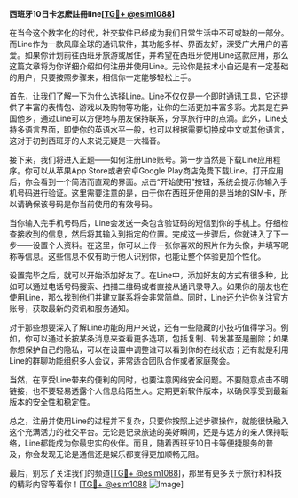 **西班牙10日卡怎麽註冊line[[TG💪+ @esim1088](https://t.me/s/esim1088)]**

在当今这个数字化的时代，社交软件已经成为我们日常生活中不可或缺的一部分。而Line作为一款风靡全球的通讯软件，其功能多样、界面友好，深受广大用户的喜爱。如果你计划前往西班牙旅游或居住，并希望在西班牙使用Line这款应用，那么这篇文章将为你详细介绍如何注册并使用Line。无论你是技术小白还是有一定基础的用户，只要按照步骤来，相信你一定能够轻松上手。

首先，让我们了解一下为什么选择Line。Line不仅仅是一个即时通讯工具，它还提供了丰富的表情包、游戏以及购物等功能，让你的生活更加丰富多彩。尤其是在异国他乡，通过Line可以方便地与朋友保持联系，分享旅行中的点滴。此外，Line支持多语言界面，即使你的英语水平一般，也可以根据需要切换成中文或其他语言，这对于初到西班牙的人来说无疑是一大福音。

接下来，我们将进入正题——如何注册Line账号。第一步当然是下载Line应用程序。你可以从苹果App Store或者安卓Google Play商店免费下载Line。打开应用后，你会看到一个简洁而直观的界面。点击“开始使用”按钮，系统会提示你输入手机号码进行验证。这里需要注意的是，由于你在西班牙使用的是当地的SIM卡，所以请确保该号码是你当前使用的有效号码。

当你输入完手机号码后，Line会发送一条包含验证码的短信到你的手机上。仔细检查接收到的信息，然后将其输入到指定的位置。完成这一步骤后，你就进入了下一步——设置个人资料。在这里，你可以上传一张你喜欢的照片作为头像，并填写昵称等信息。这些信息不仅有助于他人识别你，也能让整个体验更加个性化。

设置完毕之后，就可以开始添加好友了。在Line中，添加好友的方式有很多种，比如可以通过电话号码搜索、扫描二维码或者直接从通讯录导入。如果你的朋友也在使用Line，那么找到他们并建立联系将会非常简单。同时，Line还允许你关注官方账号，获取最新的资讯和服务通知。

对于那些想要深入了解Line功能的用户来说，还有一些隐藏的小技巧值得学习。例如，你可以通过长按某条消息来查看更多选项，包括复制、转发甚至是删除；如果你想保护自己的隐私，可以在设置中调整谁可以看到你的在线状态；还有就是利用Line的群聊功能组织多人会议，非常适合团队合作或者家庭聚会。

当然，在享受Line带来的便利的同时，也要注意网络安全问题。不要随意点击不明链接，也不要轻易透露个人信息给陌生人。定期更新软件版本，以确保享受到最新版本的安全性和稳定性。

总之，注册并使用Line的过程并不复杂，只要你按照上述步骤操作，就能很快融入这个充满活力的社交平台。无论是记录旅途的美好瞬间，还是与远方的亲人保持联络，Line都能成为你最忠实的伙伴。而且，随着西班牙10日卡等便捷服务的普及，你会发现无论是通信还是娱乐都变得更加顺畅无阻。

最后，别忘了关注我们的频道[[TG💪+ @esim1088](https://t.me/s/esim1088)]，那里有更多关于旅行和科技的精彩内容等着你！[[TG💪+ @esim1088](https://t.me/s/esim1088) ![Image](https://i.postimg.cc/4NQfJmqS/Snipaste-2025-05-13-00-14-12.png)]